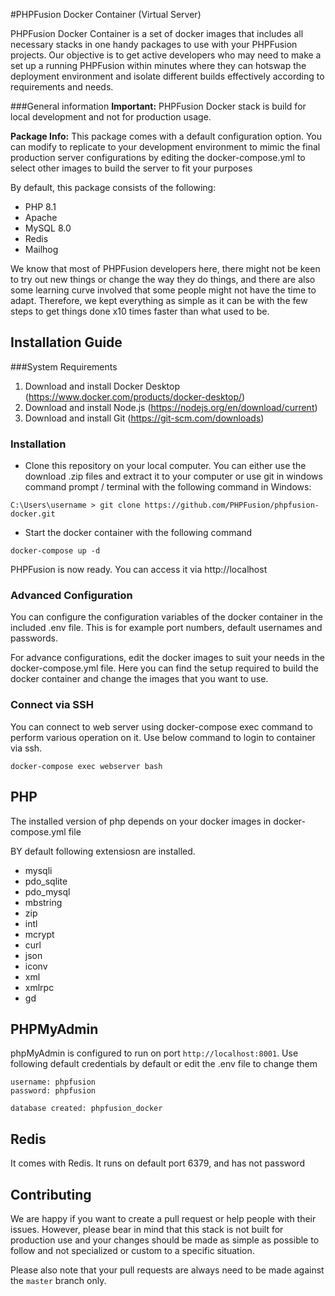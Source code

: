 #PHPFusion Docker Container (Virtual Server)

PHPFusion Docker Container is a set of docker images that includes all necessary stacks in one handy packages to use with your PHPFusion projects.
Our objective is to get active developers who may need to make a set up a running PHPFusion within minutes where
they can hotswap the deployment environment and isolate different builds effectively according to requirements and needs.

###General information
**Important:** PHPFusion Docker stack is build for local development and not for production usage.

**Package Info:**
This package comes with a default configuration option. You can modify to replicate to your development environment to mimic the final production server configurations by editing the docker-compose.yml to select other images to build the server to fit your purposes

By default, this package consists of the following:
- PHP 8.1
- Apache
- MySQL 8.0
- Redis
- Mailhog

We know that most of PHPFusion developers here, there might not be keen to try out new things or change the way they do things, and there are also some learning curve involved that some people might not have the time to adapt. Therefore, we kept everything as simple as it can be with the few steps to get things done x10 times faster than what used to be.


Installation Guide
---

###System Requirements

1. Download and install Docker Desktop (https://www.docker.com/products/docker-desktop/)
2. Download and install Node.js (https://nodejs.org/en/download/current)
3. Download and install Git (https://git-scm.com/downloads)

### Installation

- Clone this repository on your local computer. You can either use the download .zip files and extract it to your computer
  or use git in windows command prompt / terminal with the following command in Windows:

```git
C:\Users\username > git clone https://github.com/PHPFusion/phpfusion-docker.git 
```

- Start the docker container with the following command

```docker-file
docker-compose up -d
```

PHPFusion is now ready. You can access it via http://localhost

### Advanced Configuration

You can configure the configuration variables of the docker container in the included .env file. This is for example port numbers, default usernames and passwords.

For advance configurations, edit the docker images to suit your needs in the docker-compose.yml file. Here you can find the setup required to build the docker container and change the images that you want to use.

### Connect via SSH
You can connect to web server using docker-compose exec command to perform various operation on it. Use below command to login to container via ssh.
```docker-file
docker-compose exec webserver bash
```

PHP
---
The installed version of php depends on your docker images in docker-compose.yml file

BY default following extensiosn are installed.

- mysqli
- pdo_sqlite
- pdo_mysql
- mbstring
- zip
- intl
- mcrypt
- curl
- json
- iconv
- xml
- xmlrpc
- gd

PHPMyAdmin
---
phpMyAdmin is configured to run on port ```http://localhost:8001```. Use following default credentials by default or edit the .env file to change them

```
username: phpfusion
password: phpfusion
```

```docker
database created: phpfusion_docker
```

Redis
---
It comes with Redis. It runs on default port 6379, and has not password


Contributing
---
We are happy if you want to create a pull request or help people with their issues. However, please bear in mind that
this stack is not built for production use and your changes should be made as simple as possible to follow and not specialized or custom to a specific situation.

Please also note that your pull requests are always need to be made against the ``master`` branch only.
